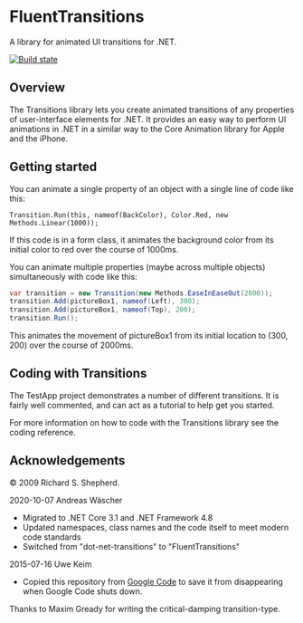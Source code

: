 # FluentTransitions

A library for animated UI transitions for .NET.

[![Build state](https://travis-ci.org/UweKeim/dot-net-transitions.svg?branch=master)](https://travis-ci.org/UweKeim/dot-net-transitions "Travis CI build status")

## Overview

The Transitions library lets you create animated transitions of any properties of user-interface elements for .NET. It provides an easy way to perform UI animations in .NET in a similar way to the Core Animation library for Apple and the iPhone.

## Getting started

You can animate a single property of an object with a single line of code like this:

```
Transition.Run(this, nameof(BackColor), Color.Red, new Methods.Linear(1000));
```

If this code is in a form class, it animates the background color from its initial color to red over the course of 1000ms.

You can animate multiple properties (maybe across multiple objects) simultaneously with code like this:

```csharp
var transition = new Transition(new Methods.EaseInEaseOut(2000));
transition.Add(pictureBox1, nameof(Left), 300);
transition.Add(pictureBox1, nameof(Top), 200);
transition.Run();
```

This animates the movement of pictureBox1 from its initial location to (300, 200) over the course of 2000ms.

## Coding with Transitions

The TestApp project demonstrates a number of different transitions. It is fairly well commented, and can act as a tutorial to help get you started.

For more information on how to code with the Transitions library see the coding reference.

## Acknowledgements

&copy; 2009 Richard S. Shepherd.

2020-10-07 Andreas Wäscher
- Migrated to .NET Core 3.1 and .NET Framework 4.8
- Updated namespaces, class names and the code itself to meet modern code standards
- Switched from "dot-net-transitions" to "FluentTransitions"

2015-07-16 Uwe Keim
- Copied this repository from [Google Code](https://code.google.com/p/dot-net-transitions/) to save it from disappearing when Google Code shuts down.

Thanks to Maxim Gready for writing the critical-damping transition-type.
